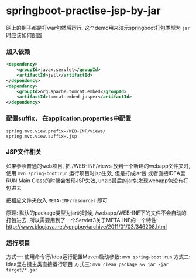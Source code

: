 springboot-practise-jsp-by-jar
====

网上的例子都是打war包然后运行, 这个demo用来演示springboot打包类型为 `jar` 时应该如何配置


### 加入依赖

```xml
<dependency>
	<groupId>javax.servlet</groupId>
	<artifactId>jstl</artifactId>
</dependency>
<dependency>
	<groupId>org.apache.tomcat.embed</groupId>
	<artifactId>tomcat-embed-jasper</artifactId>
</dependency>
```

### 配置suffix， 在application.properties中配置

```
spring.mvc.view.prefix=/WEB-INF/views/
spring.mvc.view.suffix=.jsp
```

### JSP文件相关

如果参照普通的web项目, 把 /WEB-INF/views 放到一个新建的webapp文件夹时, 使用 `mvn spring-boot:run` 运行项目时jsp生效, 但是打成jar包
或者直接IDEA里RUN Main Class的时候会发现JSP失效, unzip最后的jar包发现webapp包没有打包进去

把相应文件夹放入 `META-INF/resources` 即可

原理: 默认的package类型为jar的时候, /webapp/WEB-INF下的文件不会自动的打包进去, 所以需要用到了一个Servlet3关于META-INF的一个特性: http://www.blogjava.net/yongboy/archive/2011/01/03/346208.html


### 运行项目

方式一: 使用命令行/Idea运行配置Maven启动参数: `mvn spring-boot:run`
方式二: Idea里右键主类直接运行项目
方式三: `mvn clean package && jar -jar target/*.jar`
